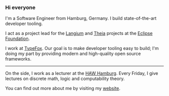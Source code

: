 ### Hi everyone

I'm a Software Engineer from Hamburg, Germany. I build state-of-the-art developer tooling.

I act as a project lead for the [Langium](https://github.com/eclipse-langium/langium) and [Theia](https://github.com/eclipse-theia/theia) projects at the [Eclipse Foundation](https://www.eclipse.org/).

I work at [TypeFox](https://www.typefox.io/). Our goal is to make developer tooling easy to build; I'm doing my part by providing modern and high-quality open source frameworks.

---

On the side, I work as a lecturer at the [HAW Hamburg](https://www.haw-hamburg.de/). Every Friday, I give lectures on discrete math, logic and computability theory.

You can find out more about me by visiting my [website](https://sujew.dev/).
